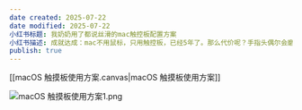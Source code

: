 ```yaml
---
date created: 2025-07-22
date modified: 2025-07-22
小红书标题: 我奶奶用了都说丝滑的mac触控板配置方案
小红书描述: 成就达成：mac不用鼠标，只用触控板，已经5年了。那么代价呢？手指头偶尔会磨得有点痛，以至于无法发挥它的其他作用。不需要记忆太多手势，5个就够了。bettertouchtool是付费软件，有免费的平替是betterandbetter。
publish: true
---
```


[[macOS 触摸板使用方案.canvas|macOS 触摸板使用方案]]



![macOS 触摸板使用方案1.png](https://pub-pic.oldwinter.top/2025/07/e23a3834c066ab3a5114be9db0266522.png)

